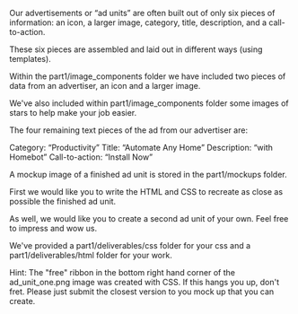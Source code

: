 Our advertisements or “ad units” are often built out of only six pieces of information: an icon, a larger image, category, title, description, and a call-to-action.

These six pieces are assembled and laid out in different ways (using templates).  

Within the part1/image_components folder we have included two pieces of data from an advertiser, an icon and a larger image.

We've also included within part1/image_components folder some images of stars to help make your job easier.

The four remaining text pieces of the ad from our advertiser are:

Category: “Productivity”
Title: “Automate Any Home”
Description: “with Homebot”
Call-to-action: “Install Now”

A mockup image of a finished ad unit is stored in the part1/mockups folder.

First we would like you to write the HTML and CSS to recreate as close as possible the finished ad unit.

As well, we would like you to create a second ad unit of your own. Feel free to impress and wow us.

We've provided a part1/deliverables/css folder for your css and a part1/deliverables/html folder for your work.

Hint: The "free" ribbon in the bottom right hand corner of the ad_unit_one.png image was created with CSS.  If this hangs you up, don't fret.  Please just submit the closest version to you mock up that you can create.